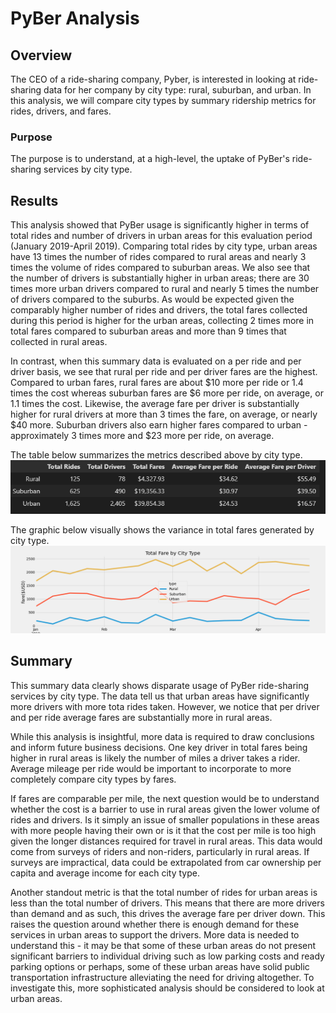 # PyBer Analysis

## Overview
The CEO of a ride-sharing company, Pyber, is interested in looking at ride-sharing data for her company by city type: rural, suburban, and urban. In this analysis, we will compare city types by summary ridership metrics for rides, drivers, and fares. 

### Purpose 
The purpose is to understand, at a high-level, the uptake of PyBer's ride-sharing services by city type. 

## Results
This analysis showed that PyBer usage is significantly higher in terms of total rides and number of drivers in urban areas for this evaluation period (January 2019-April 2019). Comparing total rides by city type, urban areas have 13 times the number of rides compared to rural areas and nearly 3 times the volume of rides compared to suburban areas. We also see that the number of drivers is substantially higher in urban areas; there are 30 times more urban drivers compared to rural and nearly 5 times the number of drivers compared to the suburbs. As would be expected given the comparably higher number of rides and drivers, the total fares collected during this period is higher for the urban areas, collecting 2 times more in total fares compared to suburban areas and more than 9 times that collected in rural areas.

In contrast, when this summary data is evaluated on a per ride and per driver basis, we see that rural per ride and per driver fares are the highest. Compared to urban fares, rural fares are about $10 more per ride or 1.4 times the cost whereas suburban fares are $6 more per ride, on average, or 1.1 times the cost. Likewise, the average fare per driver is substantially higher for rural drivers at more than 3 times the fare, on average, or nearly $40 more. Suburban drivers also earn higher fares compared to urban - approximately 3 times more and $23 more per ride, on average.

The table below summarizes the metrics described above by city type.
![image](Analysis/ride_table.png)

The graphic below visually shows the variance in total fares generated by city type.
![image](Analysis/PyBer_fare_summary.png)

## Summary
This summary data clearly shows disparate usage of PyBer ride-sharing services by city type. The data tell us that urban areas have significantly more drivers with more tota rides taken. However, we notice that per driver and per ride average fares are substantially more in rural areas. 

While this analysis is insightful, more data is required to draw conclusions and inform future business decisions. One key driver in total fares being higher in rural areas is likely the number of miles a driver takes a rider. Average mileage per ride would be important to incorporate to more completely compare city types by fares.

If fares are comparable per mile, the next question would be to understand whether the cost is a barrier to use in rural areas given the lower volume of rides and drivers. Is it simply an issue of smaller populations in these areas with more people having their own or is it that the cost per mile is too high given the longer distances required for travel in rural areas. This data would come from surveys of riders and non-riders, particularly in rural areas. If surveys are impractical, data could be extrapolated from car ownership per capita and average income for each city type. 

Another standout metric is that the total number of rides for urban areas is less than the total number of drivers. This means that there are more drivers than demand and as such, this drives the average fare per driver down. This raises the question around whether there is enough demand for these services in urban areas to support the drivers. More data is needed to understand this - it may be that some of these urban areas do not present significant barriers to individual driving such as low parking costs and ready parking options or perhaps, some of these urban areas have solid public transportation infrastructure alleviating the need for driving altogether. 
To investigate this, more sophisticated analysis should be considered to look at urban areas.
